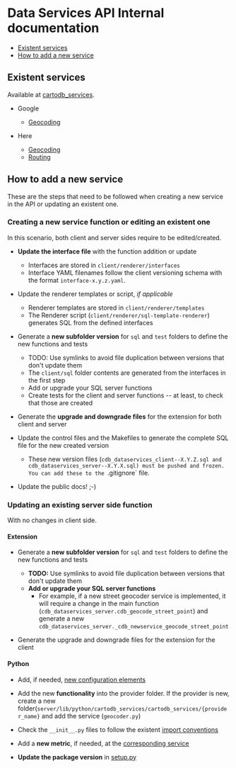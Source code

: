 # Data Services API Internal documentation

* [Existent services](#existent-services)
* [How to add a new service](#how-to-add-a-new-service)

## Existent services

Available at [cartodb_services](https://github.com/CartoDB/geocoder-api/tree/master/server/lib/python/cartodb_services/cartodb_services).

* Google
  * [Geocoding](https://github.com/CartoDB/geocoder-api/blob/983440086d3fabf03aedc66f53dcf4c4a8cb2323/server/lib/python/cartodb_services/cartodb_services/google/geocoder.py)

* Here
  * [Geocoding](https://github.com/CartoDB/geocoder-api/blob/983440086d3fabf03aedc66f53dcf4c4a8cb2323/server/lib/python/cartodb_services/cartodb_services/here/geocoder.py)
  * [Routing](https://github.com/CartoDB/geocoder-api/blob/983440086d3fabf03aedc66f53dcf4c4a8cb2323/server/lib/python/cartodb_services/cartodb_services/here/routing.py)

## How to add a new service

These are the steps that need to be followed when creating a new service in the API or updating an existent one.

### Creating a new service function or editing an existent one
In this scenario, both client and server sides require to be edited/created.

* **Update the interface file** with the function addition or update
  * Interfaces are stored in `client/renderer/interfaces`
  * Interface YAML filenames follow the client versioning schema with the format `interface-x.y.z.yaml`.

* Update the renderer templates or script, *if applicable*
  * Renderer templates are stored in `client/renderer/templates`
  * The Renderer script (`client/renderer/sql-template-renderer`) generates SQL from the defined interfaces

* Generate a **new subfolder version** for `sql` and `test` folders to define the new functions and tests
  * TODO: Use symlinks to avoid file duplication between versions that don't update them
  * The `client/sql` folder contents are generated from the interfaces in the first step
  * Add or upgrade your SQL server functions
  * Create tests for the client and server functions -- at least, to check that those are created

* Generate the **upgrade and downgrade files** for the extension for both client and server

* Update the control files and the Makefiles to generate the complete SQL file for the new created version
  * These new version files (`cdb_dataservices_client--X.Y.Z.sql and cdb_dataservices_server--X.Y.X.sql) must be pushed and frozen. You can add these to the `.gitignore` file.

* Update the public docs! ;-)

### Updating an existing server side function

With no changes in client side.

#### Extension

* Generate a **new subfolder version** for `sql` and `test` folders to define the new functions and tests
  * **TODO:** Use symlinks to avoid file duplication between versions that don't update them
  * **Add or upgrade your SQL server functions**
    * For example, if a new street geocoder service is implemented, it will require a change in the main function (`cdb_dataservices_server.cdb_geocode_street_point`) and generate a new `cdb_dataservices_server._cdb_newservice_geocode_street_point`

* Generate the upgrade and downgrade files for the extension for the client

#### Python

* Add, if needed, [new configuration elements](https://github.com/CartoDB/geocoder-api/blob/983440086d3fabf03aedc66f53dcf4c4a8cb2323/server/lib/python/cartodb_services/cartodb_services/metrics/config.py#L100)

* Add the new **functionality** into the provider folder. If the provider is new, create a new folder(`server/lib/python/cartodb_services/cartodb_services/{provider_name}` and add the service (`geocoder.py`)

* Check the `__init__.py` files to follow the existent [import conventions](https://github.com/CartoDB/geocoder-api/blob/983440086d3fabf03aedc66f53dcf4c4a8cb2323/server/lib/python/cartodb_services/cartodb_services/metrics/__init__.py)

* Add a **new metric**, if needed, at the [corresponding service](https://github.com/CartoDB/geocoder-api/blob/983440086d3fabf03aedc66f53dcf4c4a8cb2323/server/lib/python/cartodb_services/cartodb_services/metrics/quota.py#L37-L60)

* **Update the package version** in [setup.py](https://github.com/CartoDB/geocoder-api/blob/983440086d3fabf03aedc66f53dcf4c4a8cb2323/server/lib/python/cartodb_services/setup.py)

